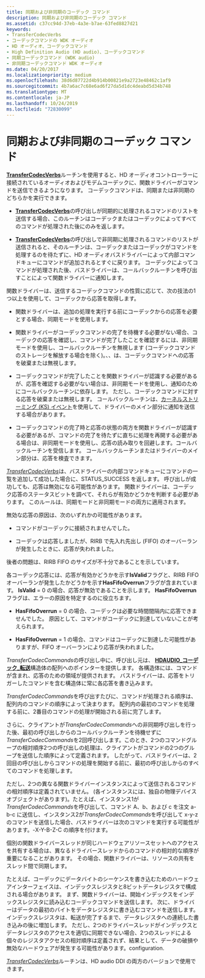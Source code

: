 ```yaml
---
title: 同期および非同期のコーデック コマンド
description: 同期および非同期のコーデック コマンド
ms.assetid: c37cc94d-37eb-4a3e-b7ae-63fed8827d21
keywords:
- TransferCodecVerbs
- コーデックコマンドの WDK オーディオ
- HD オーディオ、コーデックコマンド
- High Definition Audio (HD audio)、コーデックコマンド
- 同期コーデックコマンド (WDK audio)
- 非同期コーデックコマンド WDK オーディオ
ms.date: 04/20/2017
ms.localizationpriority: medium
ms.openlocfilehash: 38d6d87722d4b914b00821e9a2723e48462c1af9
ms.sourcegitcommit: 4b7a6ac7c68e6ad6f27da5d1dc4deabd5d34b748
ms.translationtype: MT
ms.contentlocale: ja-JP
ms.lasthandoff: 10/24/2019
ms.locfileid: "72830099"
---
```

# <a name="synchronous-and-asynchronous-codec-commands"></a>同期および非同期のコーデック コマンド


[**TransferCodecVerbs**](https://docs.microsoft.com/windows-hardware/drivers/ddi/hdaudio/nc-hdaudio-ptransfer_codec_verbs)ルーチンを使用すると、HD オーディオコントローラーに接続されているオーディオおよびモデムコーデックに、関数ドライバーがコマンドを送信できるようになります。 コーデックコマンドは、同期または非同期のどちらかを実行できます。

-   [**TransferCodecVerbs**](https://docs.microsoft.com/windows-hardware/drivers/ddi/hdaudio/nc-hdaudio-ptransfer_codec_verbs)の呼び出しが同期的に処理されるコマンドのリストを送信する場合、このルーチンはコーデックまたはコーデックによってすべてのコマンドが処理された後にのみを返します。

-   [**TransferCodecVerbs**](https://docs.microsoft.com/windows-hardware/drivers/ddi/hdaudio/nc-hdaudio-ptransfer_codec_verbs)の呼び出しで非同期に処理されるコマンドのリストが送信されると、そのルーチンは、コーデックまたはコーデックがコマンドを処理するのを待たずに、HD オーディオバスドライバーによって内部コマンドキューにコマンドが追加されるとすぐに戻ります。 コーデックによってコマンドが処理された後、バスドライバーは、コールバックルーチンを呼び出すことによって関数ドライバーに通知します。

関数ドライバーは、送信するコーデックコマンドの性質に応じて、次の技法の1つ以上を使用して、コーデックから応答を取得します。

-   関数ドライバーは、追加の処理を実行する前にコーデックからの応答を必要とする場合、同期モードを使用します。

-   関数ドライバーがコーデックコマンドの完了を待機する必要がない場合、コーデックの応答を確認し、コマンドが完了したことを確認するには、非同期モードを使用し、コールバックルーチンを無視します (コーデックコマンドのストレージを解放する場合を除く)。、、は、コーデックコマンドへの応答を破棄または無視します。

-   コーデックコマンドが完了したことを関数ドライバーが認識する必要があるが、応答を確認する必要がない場合は、非同期モードを使用し、通知のためにコールバックルーチンに依存します。 ただし、コーデックコマンドに対する応答を破棄または無視します。 コールバックルーチンは、[カーネルストリーミング (KS) イベント](https://docs.microsoft.com/windows-hardware/drivers/stream/ks-events)を使用して、ドライバーのメイン部分に通知を送信する場合があります。

-   コーデックコマンドの完了時と応答の状態の両方を関数ドライバーが認識する必要があるが、コマンドの完了を待たずに直ちに処理を再開する必要がある場合は、非同期モードを使用し、応答の読み取りを回避します。コールバックルーチンを受信します。 コールバックルーチンまたはドライバーのメイン部分は、応答を検査できます。

[*TransferCodecVerbs*](https://docs.microsoft.com/windows-hardware/drivers/ddi/hdaudio/nc-hdaudio-ptransfer_codec_verbs)は、バスドライバーの内部コマンドキューにコマンドの一覧を追加して成功した場合に、STATUS\_SUCCESS を返します。 呼び出しが成功しても、応答は無効になる可能性があります。 関数ドライバーは、コーデック応答のステータスビットを調べて、それらが有効かどうかを判断する必要があります。 このルールは、同期モードと非同期モードの両方に適用されます。

無効な応答の原因は、次のいずれかの可能性があります。

-   コマンドがコーデックに接続されませんでした。

-   コーデックは応答しましたが、RIRB で先入れ先出し (FIFO) のオーバーランが発生したときに、応答が失われました。

後者の問題は、RIRB FIFO のサイズが不十分であることを示しています。

各コーデック応答には、応答が有効かどうかを示す**IsValid**フラグと、RIRB FIFO オーバーランが発生したかどうかを示す**HasFifoOverrun**フラグが含まれています。 **IsValid** = 0 の場合、応答が無効であることを示します。 **HasFifoOverrun**フラグは、エラーの原因を特定するのに役立ちます。

-   **HasFifoOverrun** = 0 の場合、コーデックは必要な時間間隔内に応答できませんでした。 原因として、コマンドがコーデックに到達していないことが考えられます。

-   **HasFifoOverrun** = 1 の場合、コマンドはコーデックに到達した可能性がありますが、FIFO オーバーランにより応答が失われました。

*TransferCodecCommands*の呼び出し中に、呼び出し元は、 [**HDAUDIO\_コーデック\_転送**](https://docs.microsoft.com/windows-hardware/drivers/ddi/hdaudio/ns-hdaudio-_hdaudio_codec_transfer)構造体の配列へのポインターを提供します。 各構造体には、コマンドが含まれ、応答のための領域が提供されます。 バスドライバーは、応答をトリガーしたコマンドを含む構造体に常に各応答を書き込みます。

*TransferCodecCommands*を呼び出すたびに、コマンドが処理される順序は、配列内のコマンドの順序によって決まります。 配列内の最初のコマンドを処理する前に、2番目のコマンドの処理が開始される前に完了します。

さらに、クライアントが*TransferCodecCommands*への非同期呼び出しを行った後、最初の呼び出しからのコールバックルーチンを待機せずに*TransferCodecCommands*を2回呼び出します。このとき、2つのコマンドグループの相対順序2つの呼び出しの処理は、クライアントがコマンドの2つのグループを送信した順序によって定義されます。 したがって、バスドライバーは、2回目の呼び出しからコマンドの処理を開始する前に、最初の呼び出しからのすべてのコマンドを処理します。

ただし、2つの異なる関数ドライバーインスタンスによって送信されるコマンドの相対順序は定義されていません。 (各インスタンスには、独自の物理デバイスオブジェクトがあります)。たとえば、インスタンス1が*TransferCodecCommands*を呼び出して、コマンド A、b、および c を注文 a-b-c に送信し、インスタンス2が*TransferCodecCommands*を呼び出して x-y-z のコマンドを送信した場合、バスドライバーは次のコマンドを実行する可能性があります。-X-Y-B-Z-C の順序を付けます。

個別の関数ドライバースレッドが同じハードウェアリソースセットへのアクセスを共有する場合は、異なるドライバースレッドからのコマンドの相対的な順序が重要になることがあります。 その場合、関数ドライバーは、リソースの共有をスレッド間で同期します。

たとえば、コーデックにデータバイトのシーケンスを書き込むためのハードウェアインターフェイスは、インデックスレジスタと8ビットデータレジスタで構成される場合があります。 まず、関数ドライバーは、開始インデックスをインデックスレジスタに読み込むコーデックコマンドを送信します。 次に、ドライバーはデータの最初のバイトをデータレジスタに書き込むコマンドを送信します。 インデックスレジスタは、転送が完了するまで、データレジスタへの連続した書き込みの後に増加します。 ただし、2つのドライバースレッドがインデックスとデータレジスタのアクセスを適切に同期できない場合、2つのスレッドによる個々のレジスタアクセスの相対順序は定義されず、結果として、データの破損や無効なハードウェアが発生する可能性があります。configuration.

[*TransferCodecVerbs*](https://docs.microsoft.com/windows-hardware/drivers/ddi/hdaudio/nc-hdaudio-ptransfer_codec_verbs)ルーチンは、HD audio DDI の両方のバージョンで使用できます。

 

 




